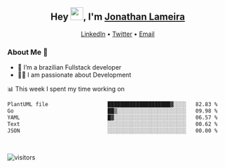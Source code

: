 <h2 align="center">Hey <img src="https://github.com/TheDudeThatCode/TheDudeThatCode/blob/master/Assets/Hi.gif" width="29">, I'm <a href="https://www.linkedin.com/in/jonathanlameira/">Jonathan Lameira</a></h2>
<p align="center">
  <a href="https://www.linkedin.com/in/jonathanlameira/">LinkedIn</a> •
  <a href="https://twitter.com/jlameira">Twitter</a> •
  <a href="mailto:jlameira@gmail.com">Email</a>
</p>

### About Me 🚀
- 🌱  I’m a brazilian Fullstack developer</br>
- 👨‍💻  I am passionate about Development</br>

<!-- ![Jonathan Lameira github stats](https://github-readme-stats.vercel.app/api?username=jlameirameli&show_icons=true&hide_border=true)&nbsp;&nbsp; -->

📊 This week I spent my time working on
<!--START_SECTION:waka-->

```txt
PlantUML file                   ████████████████████▓░░░░   82.83 %
Go                              ██▒░░░░░░░░░░░░░░░░░░░░░░   09.98 %
YAML                            █▓░░░░░░░░░░░░░░░░░░░░░░░   06.57 %
Text                            ░░░░░░░░░░░░░░░░░░░░░░░░░   00.62 %
JSON                            ░░░░░░░░░░░░░░░░░░░░░░░░░   00.00 %
```

<!--END_SECTION:waka-->

<br />

![visitors](https://visitor-badge.laobi.icu/badge?page_id=jlameira.jlameira)
